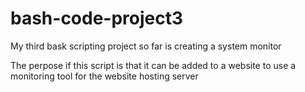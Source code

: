 # bash-code-project3
My third bask scripting project so far is creating a system monitor 

The perpose if this script is that it can be added to a website to use a monitoring tool for the website hosting server 
